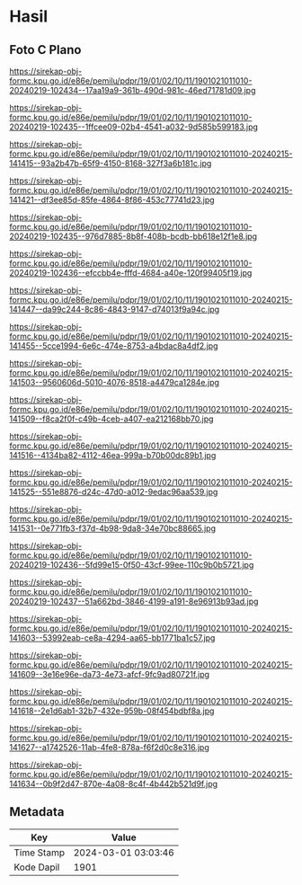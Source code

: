 # Hasil

## Foto C Plano

https://sirekap-obj-formc.kpu.go.id/e86e/pemilu/pdpr/19/01/02/10/11/1901021011010-20240219-102434--17aa19a9-361b-490d-981c-46ed71781d09.jpg

https://sirekap-obj-formc.kpu.go.id/e86e/pemilu/pdpr/19/01/02/10/11/1901021011010-20240219-102435--1ffcee09-02b4-4541-a032-9d585b599183.jpg

https://sirekap-obj-formc.kpu.go.id/e86e/pemilu/pdpr/19/01/02/10/11/1901021011010-20240215-141415--93a2b47b-65f9-4150-8168-327f3a6b181c.jpg

https://sirekap-obj-formc.kpu.go.id/e86e/pemilu/pdpr/19/01/02/10/11/1901021011010-20240215-141421--df3ee85d-85fe-4864-8f86-453c77741d23.jpg

https://sirekap-obj-formc.kpu.go.id/e86e/pemilu/pdpr/19/01/02/10/11/1901021011010-20240219-102435--976d7885-8b8f-408b-bcdb-bb618e12f1e8.jpg

https://sirekap-obj-formc.kpu.go.id/e86e/pemilu/pdpr/19/01/02/10/11/1901021011010-20240219-102436--efccbb4e-fffd-4684-a40e-120f99405f19.jpg

https://sirekap-obj-formc.kpu.go.id/e86e/pemilu/pdpr/19/01/02/10/11/1901021011010-20240215-141447--da99c244-8c86-4843-9147-d74013f9a94c.jpg

https://sirekap-obj-formc.kpu.go.id/e86e/pemilu/pdpr/19/01/02/10/11/1901021011010-20240215-141455--5cce1994-6e6c-474e-8753-a4bdac8a4df2.jpg

https://sirekap-obj-formc.kpu.go.id/e86e/pemilu/pdpr/19/01/02/10/11/1901021011010-20240215-141503--9560606d-5010-4076-8518-a4479ca1284e.jpg

https://sirekap-obj-formc.kpu.go.id/e86e/pemilu/pdpr/19/01/02/10/11/1901021011010-20240215-141509--f8ca2f0f-c49b-4ceb-a407-ea212168bb70.jpg

https://sirekap-obj-formc.kpu.go.id/e86e/pemilu/pdpr/19/01/02/10/11/1901021011010-20240215-141516--4134ba82-4112-46ea-999a-b70b00dc89b1.jpg

https://sirekap-obj-formc.kpu.go.id/e86e/pemilu/pdpr/19/01/02/10/11/1901021011010-20240215-141525--551e8876-d24c-47d0-a012-9edac96aa539.jpg

https://sirekap-obj-formc.kpu.go.id/e86e/pemilu/pdpr/19/01/02/10/11/1901021011010-20240215-141531--0e771fb3-f37d-4b98-9da8-34e70bc88665.jpg

https://sirekap-obj-formc.kpu.go.id/e86e/pemilu/pdpr/19/01/02/10/11/1901021011010-20240219-102436--5fd99e15-0f50-43cf-99ee-110c9b0b5721.jpg

https://sirekap-obj-formc.kpu.go.id/e86e/pemilu/pdpr/19/01/02/10/11/1901021011010-20240219-102437--51a662bd-3846-4199-a191-8e96913b93ad.jpg

https://sirekap-obj-formc.kpu.go.id/e86e/pemilu/pdpr/19/01/02/10/11/1901021011010-20240215-141603--53992eab-ce8a-4294-aa65-bb1771ba1c57.jpg

https://sirekap-obj-formc.kpu.go.id/e86e/pemilu/pdpr/19/01/02/10/11/1901021011010-20240215-141609--3e16e96e-da73-4e73-afcf-9fc9ad80721f.jpg

https://sirekap-obj-formc.kpu.go.id/e86e/pemilu/pdpr/19/01/02/10/11/1901021011010-20240215-141618--2e1d6ab1-32b7-432e-959b-08f454bdbf8a.jpg

https://sirekap-obj-formc.kpu.go.id/e86e/pemilu/pdpr/19/01/02/10/11/1901021011010-20240215-141627--a1742526-11ab-4fe8-878a-f6f2d0c8e316.jpg

https://sirekap-obj-formc.kpu.go.id/e86e/pemilu/pdpr/19/01/02/10/11/1901021011010-20240215-141634--0b9f2d47-870e-4a08-8c4f-4b442b521d9f.jpg


## Metadata

| Key        | Value               |
| ---------- | ------------------- |
| Time Stamp | 2024-03-01 03:03:46 |
| Kode Dapil | 1901                |



